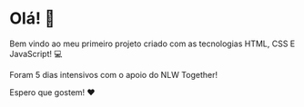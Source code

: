 # Olá! 👋

Bem vindo ao meu primeiro projeto criado com as tecnologias HTML, CSS E JavaScript! 💻

Foram 5 dias intensivos com o apoio do NLW Together! 

Espero que gostem! ❤️
